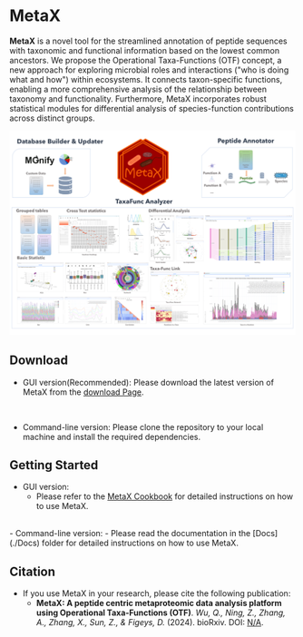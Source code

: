 # MetaX
**MetaX** is a novel tool for the streamlined annotation of peptide sequences with taxonomic and functional information based on the lowest common ancestors. We propose the Operational Taxa-Functions (OTF) concept, a new approach for exploring microbial roles and interactions ("who is doing what and how") within ecosystems. It connects taxon-specific functions, enabling a more comprehensive analysis of the relationship between taxonomy and functionality. Furthermore, MetaX incorporates robust statistical modules for differential analysis of species-function contributions across distinct groups.

![abstract](./Docs/MetaX_Cookbook.assets/abstract.png)

## Download
- GUI version(Recommended):
  Please download the latest version of MetaX from the  [download Page](https://shiny2.imetalab.ca/shiny/rstudio/metax_download/).


<br>

- Command-line version:
Please clone the repository to your local machine and install the required dependencies.

## Getting Started
- GUI version:
  - Please refer to the [MetaX Cookbook](./Docs/MetaX_Cookbook.md) for detailed instructions on how to use MetaX.
<br>
- Command-line version:
  - Please read the documentation in the [Docs](./Docs) folder for detailed instructions on how to use MetaX.


## Citation
- If you use MetaX in your research, please cite the following publication:
  - **MetaX: A peptide centric metaproteomic data analysis platform using Operational Taxa-Functions (OTF)**. *Wu, Q., Ning, Z., Zhang, A., Zhang, X., Sun, Z., & Figeys, D.* (2024).  bioRxiv. DOI: [N/A](https://xxx).

